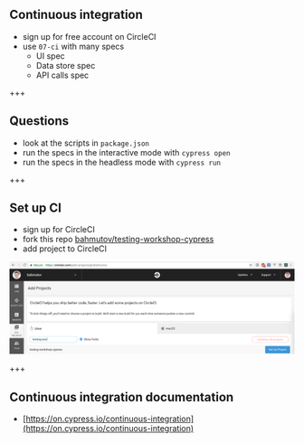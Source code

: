 ## Continuous integration

- sign up for free account on CircleCI
- use `07-ci` with many specs
  - UI spec
  - Data store spec
  - API calls spec

+++

## Questions

- look at the scripts in `package.json`
- run the specs in the interactive mode with `cypress open`
- run the specs in the headless mode with `cypress run`

+++

## Set up CI

- sign up for CircleCI
- fork this repo [bahmutov/testing-workshop-cypress](https://github.com/bahmutov/testing-workshop-cypress)
- add project to CircleCI

![Add project](img/add-project.png)

+++

## Continuous integration documentation

- [https://on.cypress.io/continuous-integration](https://on.cypress.io/continuous-integration)
